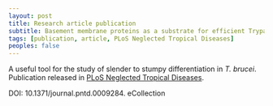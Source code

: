 ```yaml
---
layout: post
title: Research article publication
subtitle: Basement membrane proteins as a substrate for efficient Trypanosoma brucei differentiation in vitro
tags: [publication, article, PLoS Neglected Tropical Diseases]
peoples: false
---
```


A useful tool for the study of slender to stumpy differentiation in *T. brucei*.
Publication released in [PLoS Neglected Tropical Diseases](https://journals.plos.org/plosntds/article?id=10.1371/journal.pntd.0009284).

DOI: 10.1371/journal.pntd.0009284. eCollection
